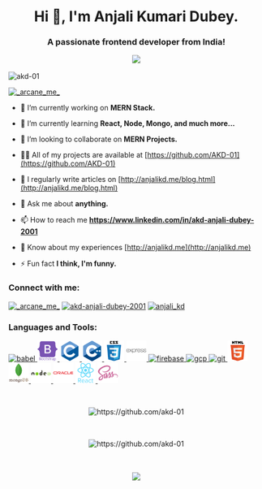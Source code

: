 <h1 align="center">Hi 👋, I'm Anjali Kumari Dubey.</h1>
<h3 align="center">A passionate frontend developer from India!</h3>

<p align="center"> 

<img style="margin:auto;height:200px;" src="https://user-images.githubusercontent.com/83454075/180928900-62047562-846b-44eb-a954-2a5489425ded.gif"  />
 </p>
<p align="left"> <img src="https://komarev.com/ghpvc/?username=akd-01&label=Profile%20views&color=0e75b6&style=flat" alt="akd-01" /> </p>
<p align="left"> <a href="https://twitter.com/_arcane_me_" target="blank"><img src="https://img.shields.io/twitter/follow/_arcane_me_?logo=twitter&style=for-the-badge" alt="_arcane_me_" /></a> </p>

- 🔭 I’m currently working on **MERN Stack.**

- 🌱 I’m currently learning **React, Node, Mongo, and much more...**

- 👯 I’m looking to collaborate on **MERN Projects.**

- 👨‍💻 All of my projects are available at [https://github.com/AKD-01](https://github.com/AKD-01)

- 📝 I regularly write articles on [http://anjalikd.me/blog.html](http://anjalikd.me/blog.html)

- 💬 Ask me about **anything.**

- 📫 How to reach me **https://www.linkedin.com/in/akd-anjali-dubey-2001**

- 📄 Know about my experiences [http://anjalikd.me](http://anjalikd.me)

- ⚡ Fun fact **I think, I'm funny.**

<h3 align="left">Connect with me:</h3>
<p align="left">
<a href="https://twitter.com/_arcane_me_" target="blank"><img align="center" src="https://raw.githubusercontent.com/rahuldkjain/github-profile-readme-generator/master/src/images/icons/Social/twitter.svg" alt="_arcane_me_" height="30" width="40" /></a>
<a href="https://linkedin.com/in/akd-anjali-dubey-2001" target="blank"><img align="center" src="https://raw.githubusercontent.com/rahuldkjain/github-profile-readme-generator/master/src/images/icons/Social/linked-in-alt.svg" alt="akd-anjali-dubey-2001" height="30" width="40" /></a>
<a href="https://www.codechef.com/users/anjali_kd" target="blank"><img align="center" src="https://cdn.jsdelivr.net/npm/simple-icons@3.1.0/icons/codechef.svg" alt="anjali_kd" height="30" width="40" /></a>
</p>

<h3 align="left">Languages and Tools:</h3>
<p align="left"> <a href="https://babeljs.io/" target="_blank" rel="noreferrer"> <img src="https://www.vectorlogo.zone/logos/babeljs/babeljs-icon.svg" alt="babel" width="40" height="40"/> </a> <a href="https://getbootstrap.com" target="_blank" rel="noreferrer"> <img src="https://raw.githubusercontent.com/devicons/devicon/master/icons/bootstrap/bootstrap-plain-wordmark.svg" alt="bootstrap" width="40" height="40"/> </a> <a href="https://www.cprogramming.com/" target="_blank" rel="noreferrer"> <img src="https://raw.githubusercontent.com/devicons/devicon/master/icons/c/c-original.svg" alt="c" width="40" height="40"/> </a> <a href="https://www.w3schools.com/cpp/" target="_blank" rel="noreferrer"> <img src="https://raw.githubusercontent.com/devicons/devicon/master/icons/cplusplus/cplusplus-original.svg" alt="cplusplus" width="40" height="40"/> </a> <a href="https://www.w3schools.com/css/" target="_blank" rel="noreferrer"> <img src="https://raw.githubusercontent.com/devicons/devicon/master/icons/css3/css3-original-wordmark.svg" alt="css3" width="40" height="40"/> </a> <a href="https://expressjs.com" target="_blank" rel="noreferrer"> <img src="https://raw.githubusercontent.com/devicons/devicon/master/icons/express/express-original-wordmark.svg" alt="express" width="40" height="40"/> </a> <a href="https://firebase.google.com/" target="_blank" rel="noreferrer"> <img src="https://www.vectorlogo.zone/logos/firebase/firebase-icon.svg" alt="firebase" width="40" height="40"/> </a> <a href="https://cloud.google.com" target="_blank" rel="noreferrer"> <img src="https://www.vectorlogo.zone/logos/google_cloud/google_cloud-icon.svg" alt="gcp" width="40" height="40"/> </a> <a href="https://git-scm.com/" target="_blank" rel="noreferrer"> <img src="https://www.vectorlogo.zone/logos/git-scm/git-scm-icon.svg" alt="git" width="40" height="40"/> </a> <a href="https://www.w3.org/html/" target="_blank" rel="noreferrer"> <img src="https://raw.githubusercontent.com/devicons/devicon/master/icons/html5/html5-original-wordmark.svg" alt="html5" width="40" height="40"/> </a> <a href="https://www.mongodb.com/" target="_blank" rel="noreferrer"> <img src="https://raw.githubusercontent.com/devicons/devicon/master/icons/mongodb/mongodb-original-wordmark.svg" alt="mongodb" width="40" height="40"/> </a> <a href="https://nodejs.org" target="_blank" rel="noreferrer"> <img src="https://raw.githubusercontent.com/devicons/devicon/master/icons/nodejs/nodejs-original-wordmark.svg" alt="nodejs" width="40" height="40"/> </a> <a href="https://www.oracle.com/" target="_blank" rel="noreferrer"> <img src="https://raw.githubusercontent.com/devicons/devicon/master/icons/oracle/oracle-original.svg" alt="oracle" width="40" height="40"/> </a> <a href="https://reactjs.org/" target="_blank" rel="noreferrer"> <img src="https://raw.githubusercontent.com/devicons/devicon/master/icons/react/react-original-wordmark.svg" alt="react" width="40" height="40"/> </a> <a href="https://sass-lang.com" target="_blank" rel="noreferrer"> <img src="https://raw.githubusercontent.com/devicons/devicon/master/icons/sass/sass-original.svg" alt="sass" width="40" height="40"/> </a> </p>

<br/>
<p align="center">
 <img src="https://github-readme-stats.vercel.app/api?username=AKD-01&count_private=true&show_icons=true&theme=dark&count_private=true&hide_border=true&locale=en"
    alt="https://github.com/akd-01" />
</p>
<br>
<p align="center">
 <img align="center" src="https://github-readme-streak-stats.herokuapp.com/?user=akd-01&count_private=true&theme=gruvbox_duo" alt="https://github.com/akd-01" />
</p>
<br/>
<p align="center" >
<a href="https://github.com/akd-01/convoychat">
  <img align="center" src=https://github-readme-stats.vercel.app/api/top-langs/?username=akd-01&count_private=true&layout=compact&theme=dark&hide_border=true)](https://github.com/akd-01/github-readme-stats>
</a>
 </p>

